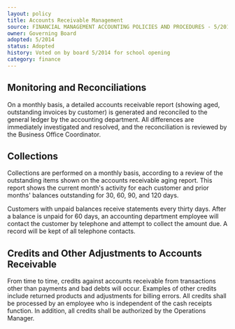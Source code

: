 ```yaml
---
layout: policy
title: Accounts Receivable Management
source: FINANCIAL MANAGEMENT ACCOUNTING POLICIES AND PROCEDURES - 5/2014
owner: Governing Board
adopted: 5/2014
status: Adopted
history: Voted on by board 5/2014 for school opening
category: finance
---
```


## Monitoring and Reconciliations

On a monthly basis, a detailed accounts receivable report (showing aged, outstanding invoices by customer) is generated and reconciled to the general ledger by the accounting department. All differences are immediately investigated and resolved, and the reconciliation is reviewed by the Business Office Coordinator.

## Collections

Collections are performed on a monthly basis, according to a review of the outstanding items shown on the accounts receivable aging report. This report shows the current month's activity for each customer and prior months' balances outstanding for 30, 60, 90, and 120 days.

Customers with unpaid balances receive statements every thirty days. After a balance is unpaid for 60 days, an accounting department employee will contact the customer by telephone and attempt to collect the amount due. A record will be kept of all telephone contacts.

## Credits and Other Adjustments to Accounts  Receivable

From time to time, credits against accounts receivable from transactions other than payments and bad debts will occur. Examples of other credits include returned products and adjustments for billing errors. All credits shall be processed by an employee who is independent of the cash receipts function. In addition, all credits shall be authorized by the Operations Manager.
